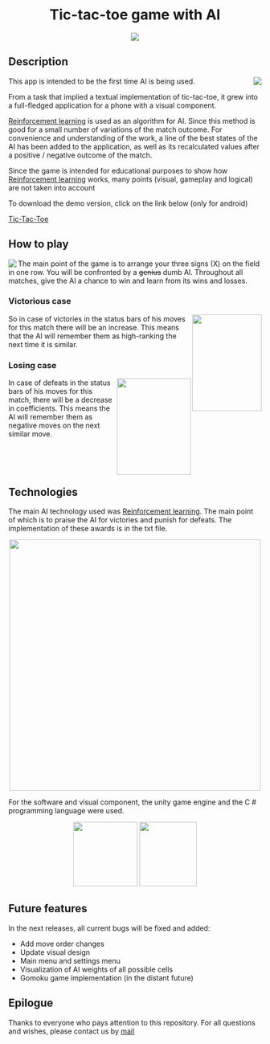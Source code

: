 <h1 align="center">Tic-tac-toe game with AI</h1>
  
<p align="center">  <img src="https://user-images.githubusercontent.com/39067344/112275804-ac5aba00-8c88-11eb-85e6-d508bb6c2317.png"> </p>

<h2>Description</h2>

<img src="https://user-images.githubusercontent.com/39067344/112382739-e792d280-8cf4-11eb-95c4-e8e019d9b037.gif" align="right" >
<p>This app is intended to be the first time AI is being used.</p>
<p>From a task that implied a textual implementation of tic-tac-toe, it grew into a full-fledged application for a phone with a visual component.</p>
<p><a href="https://clck.ru/TtJAw">Reinforcement learning</a> is used as an algorithm for AI. Since this method is good for a small number of variations of the match outcome. For convenience and understanding of the work, a line of the best states of the AI has been added to the application, as well as its recalculated values after a positive / negative outcome of the match.</p>
<p>Since the game is intended for educational purposes to show how <a href="https://clck.ru/TtJAw">Reinforcement learning</a> works, many points (visual, gameplay and logical) are not taken into account</p>

<p>To download the demo version, click on the link below (only for android)</p>
<a href="https://github.com/Poochie18/Tic-tac-toe-AI/releases/download/0.1.0/tic-tac-toe.v0.1.0r.apk">Tic-Tac-Toe</a>

<h2>How to play</h2>

<img src="https://user-images.githubusercontent.com/39067344/112382877-101acc80-8cf5-11eb-9b19-03b9125e1448.gif" align="left">
<p>The main point of the game is to arrange your three signs (X) on the field in one row. You will be confronted by a <strike>genius</strike> dumb AI. Throughout all matches, give the AI ​​a chance to win and learn from its wins and losses.</p> 

<h3> Victorious case</h3>

<div>
<img src="https://user-images.githubusercontent.com/39067344/112382478-8f5bd080-8cf4-11eb-9d5d-ac6ac3ec8fd8.jpg"  width="138" height="192" align="right" >
<p align="left">So in case of victories in the status bars of his moves for this match there will be an increase. This means that the AI ​​will remember them as high-ranking the next time it is similar. </p>
</div>
<h3> Losing case</h3>
<div>
<img src="https://user-images.githubusercontent.com/39067344/112382504-9aaefc00-8cf4-11eb-91d0-981d62f013f6.jpg" width="147" height="192" align="right">
<p>In case of defeats in the status bars of his moves for this match, there will be a decrease in coefficients. This means the AI ​​will remember them as negative moves on the next similar move.</p>
  </div>
<br>
<br>
<br>
<h2>Technologies</h2>
<p>The main AI technology used was <a href="https://clck.ru/TtJAw">Reinforcement learning</a>. The main point of which is to praise the AI ​​for victories and punish for defeats. The implementation of these awards is in the txt file.</p>
<p align="center"> <img src="https://user-images.githubusercontent.com/39067344/112297671-dcad5300-8c9e-11eb-86d5-5a79f448f1e9.png" width="500" height="500"></p>
<p>For the software and visual component, the unity game engine and the C # programming language were used.</p>
<p align="center"> 
  <img src="https://user-images.githubusercontent.com/39067344/112299290-542fb200-8ca0-11eb-9a2a-2b882f13c08a.png" width="128" height="128">
  <img src="https://user-images.githubusercontent.com/39067344/112299320-5b56c000-8ca0-11eb-8fbf-8d59f7a66cd1.png" width="114" height="128">
</p>

<h2>Future features</h2>

<p>In the next releases, all current bugs will be fixed and added:</p>
 <ul>
  <li>Add move order changes</li>
  <li>Updatе visual design</li>
  <li>Main menu and settings menu</li>
  <li>Visualization of AI weights of all possible cells</li>
  <li>Gomoku game implementation (in the distant future)</li>
</ul>

<h2>Epilogue</h2>
<p>Thanks to everyone who pays attention to this repository. For all questions and wishes, please contact us by <a href="mailto:3030cocacola@gmail.com">mail</a></p>
